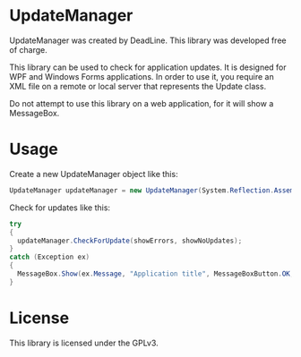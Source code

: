 # UpdateManager
UpdateManager was created by DeadLine. This library was developed free of charge.

This library can be used to check for application updates. It is designed for WPF and Windows Forms applications.
In order to use it, you require an XML file on a remote or local server that represents the Update class.

Do not attempt to use this library on a web application, for it will show a MessageBox.

# Usage

Create a new UpdateManager object like this:
```C#
UpdateManager updateManager = new UpdateManager(System.Reflection.Assembly.GetExecutingAssembly().GetName().Version, "http://example.com/update.xml", "Application title");
```

Check for updates like this:
```C#
try
{
  updateManager.CheckForUpdate(showErrors, showNoUpdates);
}
catch (Exception ex)
{
  MessageBox.Show(ex.Message, "Application title", MessageBoxButton.OK, MessageBoxImage.Error);
}
```

# License
This library is licensed under the GPLv3.
